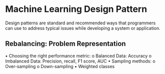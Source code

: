 # Machine Learning Design Pattern
Design patterns are standard and recommended ways that programmers can use to address typical issues while developing a system or application.

## Rebalancing: Problem Representation 
•	Choosing the right performance metric:
o	Balanced Data: Accuracy
o	Imbalanced Data: Precision, recall, F1 score, AUC
•	Sampling methods:
o	Over-sampling
o	Down-sampling
•	Weighted classes
